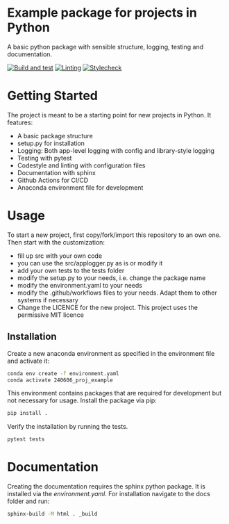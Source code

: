 # Example package for projects in Python
A basic python package with sensible structure, logging, testing and documentation.

[![Build and test](https://github.com/afkungl/python_example_package/actions/workflows/python-app.yml/badge.svg?branch=main)](https://github.com/afkungl/python_example_package/actions/workflows/python-app.yml)
[![Linting](https://github.com/afkungl/python_example_package/actions/workflows/linting.yml/badge.svg?branch=main)](https://github.com/afkungl/python_example_package/actions/workflows/linting.yml)
[![Stylecheck](https://github.com/afkungl/python_example_package/actions/workflows/stylecheck.yml/badge.svg?branch=main)](https://github.com/afkungl/python_example_package/actions/workflows/stylecheck.yml)

# Getting Started

The project is meant to be a starting point for new projects in Python.
It features:
- A basic package structure
- setup.py for installation
- Logging: Both app-level logging with config and library-style logging
- Testing with pytest
- Codestyle and linting with configuration files
- Documentation with sphinx
- Github Actions for CI/CD
- Anaconda environment file for development

# Usage

To start a new project, first copy/fork/import this repository to an own one.
Then start with the customization:
- fill up src with your own code
- you can use the src/applogger.py as is or modify it
- add your own tests to the tests folder
- modify the setup.py to your needs, i.e. change the package name
- modify the environment.yaml to your needs
- modify the .github/workflows files to your needs. Adapt them to other systems if necessary
- Change the LICENCE for the new project. This project uses the permissive MIT licence

## Installation
Create a new anaconda environment as specified in the environment file and activate it:
````bash
conda env create -f environment.yaml
conda activate 240606_proj_example
````
This environment contains packages that are required for development but not necessary for usage.
Install the package via pip:
````bash
pip install .
````
Verify the installation by running the tests.
````bash
pytest tests
````

# Documentation
Creating the documentation requires the sphinx python package.
It is installed via the _environment.yaml_.
For installation navigate to the docs folder and run:
````bash
sphinx-build -M html . _build
````
